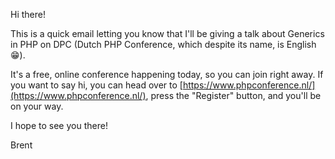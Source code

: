 Hi there!

This is a quick email letting you know that I'll be giving a talk about Generics in PHP on DPC (Dutch PHP Conference, which despite its name, is English 😁).

It's a free, online conference happening today, so you can join right away. If you want to say hi, you can head over to [https://www.phpconference.nl/](https://www.phpconference.nl/), press the "Register" button, and you'll be on your way.

I hope to see you there!

Brent
